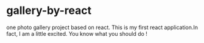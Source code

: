 # gallery-by-react
one photo gallery project based on react.
This is my first react application.In fact, I am a little excited.
You know what you should do !
